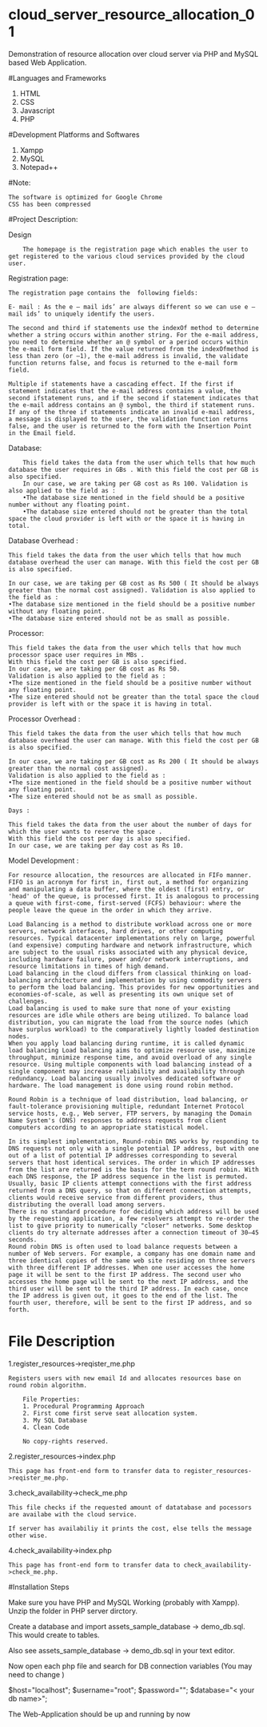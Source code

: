 # cloud_server_resource_allocation_01
Demonstration of resource allocation over cloud server via PHP and MySQL based Web Application.

#Languages and Frameworks

1. HTML
2. CSS 
3. Javascript
4. PHP

#Development Platforms and Softwares

1. Xampp
2. MySQL
3. Notepad++

#Note: 
    
    The software is optimized for Google Chrome 
    CSS has been compressed 


#Project Description:
	
 Design

		The homepage is the registration page which enables the user to get registered to the various cloud services provided by the cloud user.

Registration page:

	The registration page contains the  following fields:

	E- mail : As the e – mail ids’ are always different so we can use e – mail ids’ to uniquely identify the users.

	The second and third if statements use the indexOf method to determine whether a string occurs within another string. For the e-mail address, you need to determine whether an @ symbol or a period occurs within the e-mail form field. If the value returned from the indexOfmethod is less than zero (or –1), the e-mail address is invalid, the validate function returns false, and focus is returned to the e-mail form field.

	Multiple if statements have a cascading effect. If the first if statement indicates that the e-mail address contains a value, the second ifstatement runs, and if the second if statement indicates that the e-mail address contains an @ symbol, the third if statement runs. If any of the three if statements indicate an invalid e-mail address, a message is displayed to the user, the validation function returns false, and the user is returned to the form with the Insertion Point in the Email field.

 Database: 

		This field takes the data from the user which tells that how much database the user requires in GBs . With this field the cost per GB is also specified.
		In our case, we are taking per GB cost as Rs 100. Validation is also applied to the field as :
		•The database size mentioned in the field should be a positive number without any floating point.
		•The database size entered should not be greater than the total space the cloud provider is left with or the space it is having in total.


Database Overhead :

	This field takes the data from the user which tells that how much database overhead the user can manage. With this field the cost per GB is also specified.

	In our case, we are taking per GB cost as Rs 500 ( It should be always greater than the normal cost assigned). Validation is also applied to the field as :
	•The database size mentioned in the field should be a positive number without any floating point.
	•The database size entered should not be as small as possible.

Processor:

	This field takes the data from the user which tells that how much processor space user requires in MBs .
	With this field the cost per GB is also specified.
	In our case, we are taking per GB cost as Rs 50.
	Validation is also applied to the field as :
	•The size mentioned in the field should be a positive number without any floating point.
	•The size entered should not be greater than the total space the cloud provider is left with or the space it is having in total.

Processor Overhead :

	This field takes the data from the user which tells that how much database overhead the user can manage. With this field the cost per GB is also specified.

	In our case, we are taking per GB cost as Rs 200 ( It should be always greater than the normal cost assigned). 
	Validation is also applied to the field as :
	•The size mentioned in the field should be a positive number without any floating point.
	•The size entered should not be as small as possible.

	Days :

	This field takes the data from the user about the number of days for which the user wants to reserve the space .
	With this field the cost per day is also specified.
	In our case, we are taking per day cost as Rs 10.


Model Development :

	For resource allocation, the resources are allocated in FIFo manner. FIFO is an acronym for first in, first out, a method for organizing and manipulating a data buffer, where the oldest (first) entry, or 'head' of the queue, is processed first. It is analogous to processing a queue with first-come, first-served (FCFS) behaviour: where the people leave the queue in the order in which they arrive.

	Load Balancing is a method to distribute workload across one or more servers, network interfaces, hard drives, or other computing resources. Typical datacenter implementations rely on large, powerful (and expensive) computing hardware and network infrastructure, which are subject to the usual risks associated with any physical device, including hardware failure, power and/or network interruptions, and resource limitations in times of high demand.  
	Load balancing in the cloud differs from classical thinking on load-balancing architecture and implementation by using commodity servers to perform the load balancing. This provides for new opportunities and economies-of-scale, as well as presenting its own unique set of challenges.  
	Load balancing is used to make sure that none of your existing resources are idle while others are being utilized. To balance load distribution, you can migrate the load from the source nodes (which have surplus workload) to the comparatively lightly loaded destination nodes.  
	When you apply load balancing during runtime, it is called dynamic load balancing Load balancing aims to optimize resource use, maximize throughput, minimize response time, and avoid overload of any single resource. Using multiple components with load balancing instead of a single component may increase reliability and availability through redundancy. Load balancing usually involves dedicated software or hardware. The load management is done using round robin method.

	Round Robin is a technique of load distribution, load balancing, or fault-tolerance provisioning multiple, redundant Internet Protocol service hosts, e.g., Web server, FTP servers, by managing the Domain Name System's (DNS) responses to address requests from client computers according to an appropriate statistical model.

	In its simplest implementation, Round-robin DNS works by responding to DNS requests not only with a single potential IP address, but with one out of a list of potential IP addresses corresponding to several servers that host identical services. The order in which IP addresses from the list are returned is the basis for the term round robin. With each DNS response, the IP address sequence in the list is permuted. Usually, basic IP clients attempt connections with the first address returned from a DNS query, so that on different connection attempts, clients would receive service from different providers, thus distributing the overall load among servers.
	There is no standard procedure for deciding which address will be used by the requesting application, a few resolvers attempt to re-order the list to give priority to numerically "closer" networks. Some desktop clients do try alternate addresses after a connection timeout of 30–45 seconds.
	Round robin DNS is often used to load balance requests between a number of Web servers. For example, a company has one domain name and three identical copies of the same web site residing on three servers with three different IP addresses. When one user accesses the home page it will be sent to the first IP address. The second user who accesses the home page will be sent to the next IP address, and the third user will be sent to the third IP address. In each case, once the IP address is given out, it goes to the end of the list. The fourth user, therefore, will be sent to the first IP address, and so forth.


   

# File Description 

1.register_resources->reqister_me.php

    Registers users with new email Id and allocates resources base on round robin algorithm.
		
		File Properties:
		1. Procedural Programming Approach
		2. First come first serve seat allocation system.
		3. My SQL Database 
		4. Clean Code
		
		No copy-rights reserved.
    
2.register_resources->index.php

    This page has front-end form to transfer data to register_resources->reqister_me.php.
    
3.check_availability->check_me.php

    This file checks if the requested amount of datatabase and pocessors are availabe with the cloud service.
    
    If server has availabiliy it prints the cost, else tells the message other wise.

4.check_availability->index.php

    This page has front-end form to transfer data to check_availability->check_me.php.
    
    
    
#Installation Steps

  Make sure you have PHP and MySQL Working (probably with Xampp).
  Unzip the folder in PHP server dirctory. 
  
  Create a database and import assets_sample_database -> demo_db.sql. This would create to tables.
  
  Also see assets_sample_database -> demo_db.sql in your text editor.
  
  Now open each php file and search for DB connection variables (You may need to change )
 
  $host="localhost";	$username="root";	$password=""; 		$database="< your db name>";
  
  The Web-Application should be up and running by now
  
	
